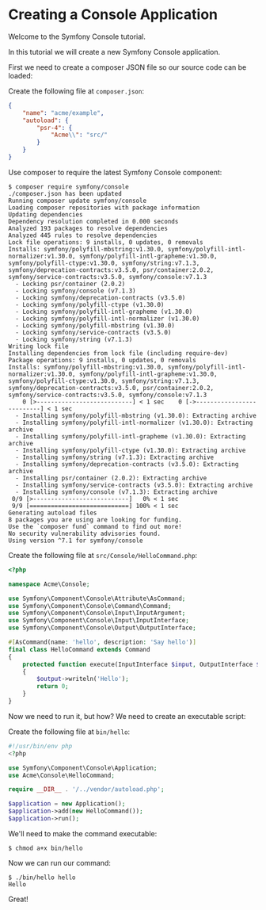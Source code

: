 Creating a Console Application
==============================

Welcome to the Symfony Console tutorial.

In this tutorial we will create a new Symfony Console application.

First we need to create a composer JSON file so our source code can be loaded:

Create the following file at `composer.json`:

```json
{
    "name": "acme/example",
    "autoload": {
        "psr-4": {
            "Acme\\": "src/"
        }
    }
}
```

Use composer to require the latest Symfony Console component:

```shell
$ composer require symfony/console
./composer.json has been updated
Running composer update symfony/console
Loading composer repositories with package information
Updating dependencies
Dependency resolution completed in 0.000 seconds
Analyzed 193 packages to resolve dependencies
Analyzed 445 rules to resolve dependencies
Lock file operations: 9 installs, 0 updates, 0 removals
Installs: symfony/polyfill-mbstring:v1.30.0, symfony/polyfill-intl-normalizer:v1.30.0, symfony/polyfill-intl-grapheme:v1.30.0, symfony/polyfill-ctype:v1.30.0, symfony/string:v7.1.3, symfony/deprecation-contracts:v3.5.0, psr/container:2.0.2, symfony/service-contracts:v3.5.0, symfony/console:v7.1.3
  - Locking psr/container (2.0.2)
  - Locking symfony/console (v7.1.3)
  - Locking symfony/deprecation-contracts (v3.5.0)
  - Locking symfony/polyfill-ctype (v1.30.0)
  - Locking symfony/polyfill-intl-grapheme (v1.30.0)
  - Locking symfony/polyfill-intl-normalizer (v1.30.0)
  - Locking symfony/polyfill-mbstring (v1.30.0)
  - Locking symfony/service-contracts (v3.5.0)
  - Locking symfony/string (v7.1.3)
Writing lock file
Installing dependencies from lock file (including require-dev)
Package operations: 9 installs, 0 updates, 0 removals
Installs: symfony/polyfill-mbstring:v1.30.0, symfony/polyfill-intl-normalizer:v1.30.0, symfony/polyfill-intl-grapheme:v1.30.0, symfony/polyfill-ctype:v1.30.0, symfony/string:v7.1.3, symfony/deprecation-contracts:v3.5.0, psr/container:2.0.2, symfony/service-contracts:v3.5.0, symfony/console:v7.1.3
    0 [>---------------------------] < 1 sec    0 [->--------------------------] < 1 sec
  - Installing symfony/polyfill-mbstring (v1.30.0): Extracting archive
  - Installing symfony/polyfill-intl-normalizer (v1.30.0): Extracting archive
  - Installing symfony/polyfill-intl-grapheme (v1.30.0): Extracting archive
  - Installing symfony/polyfill-ctype (v1.30.0): Extracting archive
  - Installing symfony/string (v7.1.3): Extracting archive
  - Installing symfony/deprecation-contracts (v3.5.0): Extracting archive
  - Installing psr/container (2.0.2): Extracting archive
  - Installing symfony/service-contracts (v3.5.0): Extracting archive
  - Installing symfony/console (v7.1.3): Extracting archive
 0/9 [>---------------------------]   0% < 1 sec
 9/9 [============================] 100% < 1 sec
Generating autoload files
8 packages you are using are looking for funding.
Use the `composer fund` command to find out more!
No security vulnerability advisories found.
Using version ^7.1 for symfony/console

```

Create the following file at `src/Console/HelloCommand.php`:

```php
<?php

namespace Acme\Console;

use Symfony\Component\Console\Attribute\AsCommand;
use Symfony\Component\Console\Command\Command;
use Symfony\Component\Console\Input\InputArgument;
use Symfony\Component\Console\Input\InputInterface;
use Symfony\Component\Console\Output\OutputInterface;

#[AsCommand(name: 'hello', description: 'Say hello')]
final class HelloCommand extends Command
{
    protected function execute(InputInterface $input, OutputInterface $output): int
    {
        $output->writeln('Hello');
        return 0;
    }
}
```

Now we need to run it, but how? We need to create an executable script:

Create the following file at `bin/hello`:

```php
#!/usr/bin/env php
<?php

use Symfony\Component\Console\Application;
use Acme\Console\HelloCommand;

require __DIR__ . '/../vendor/autoload.php';

$application = new Application();
$application->add(new HelloCommand());
$application->run();
```

We'll need to make the command executable:

```shell
$ chmod a+x bin/hello

```

Now we can run our command:

```shell
$ ./bin/hello hello
Hello

```

Great!

